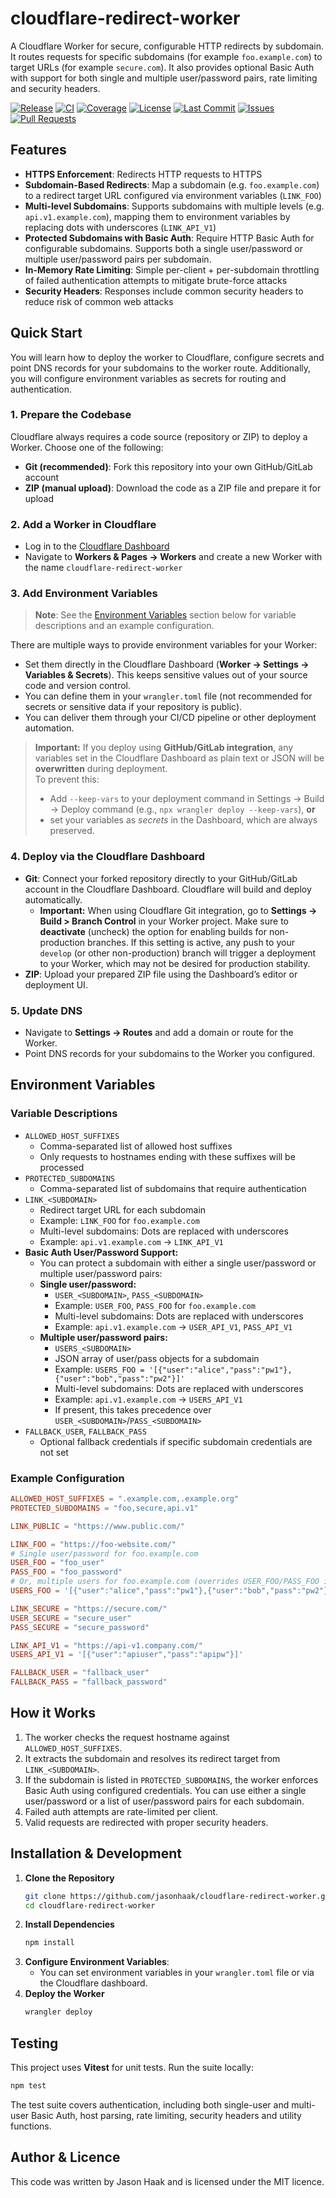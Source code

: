 # cloudflare-redirect-worker
A Cloudflare Worker for secure, configurable HTTP redirects by subdomain.  It routes requests for specific subdomains (for example `foo.example.com`) to target URLs (for example `secure.com`).  It also provides optional Basic Auth with support for both single and multiple user/password pairs, rate limiting and security headers.

[![Release](https://img.shields.io/github/v/release/jasonhaak/cloudflare-redirect-worker)](https://github.com/jasonhaak/cloudflare-redirect-worker/releases/latest)
[![CI](https://img.shields.io/github/actions/workflow/status/jasonhaak/cloudflare-redirect-worker/ci.yml?branch=main&logo=github)](https://github.com/jasonhaak/cloudflare-redirect-worker/actions/workflows/ci.yml)
[![Coverage](https://codecov.io/github/jasonhaak/cloudflare-redirect-worker/graph/badge.svg?token=OJ2SFEQQAW)](https://codecov.io/github/jasonhaak/cloudflare-redirect-worker)
[![License](https://img.shields.io/github/license/jasonhaak/cloudflare-redirect-worker)](https://github.com/jasonhaak/cloudflare-redirect-worker/blob/main/LICENSE)
[![Last Commit](https://img.shields.io/github/last-commit/jasonhaak/cloudflare-redirect-worker)](https://github.com/jasonhaak/cloudflare-redirect-worker/commits/main)
[![Issues](https://img.shields.io/github/issues/jasonhaak/cloudflare-redirect-worker)](https://github.com/jasonhaak/cloudflare-redirect-worker/issues)
[![Pull Requests](https://img.shields.io/github/issues-pr/jasonhaak/cloudflare-redirect-worker)](https://github.com/jasonhaak/cloudflare-redirect-worker/pulls)


## Features
- **HTTPS Enforcement**: Redirects HTTP requests to HTTPS
- **Subdomain-Based Redirects**: Map a subdomain (e.g. `foo.example.com`) to a redirect target URL configured via environment variables (`LINK_FOO`)
- **Multi-level Subdomains**: Supports subdomains with multiple levels (e.g. `api.v1.example.com`), mapping them to environment variables by replacing dots with underscores (`LINK_API_V1`)
- **Protected Subdomains with Basic Auth**: Require HTTP Basic Auth for configurable subdomains. Supports both a single user/password or multiple user/password pairs per subdomain.
- **In-Memory Rate Limiting**: Simple per-client + per-subdomain throttling of failed authentication attempts to mitigate brute-force attacks
- **Security Headers**: Responses include common security headers to reduce risk of common web attacks

## Quick Start
You will learn how to deploy the worker to Cloudflare, configure secrets and point DNS records for your subdomains to the worker route. Additionally, you will configure environment variables as secrets for routing and authentication.

### 1. Prepare the Codebase
Cloudflare always requires a code source (repository or ZIP) to deploy a Worker. Choose one of the following:
- **Git (recommended)**: Fork this repository into your own GitHub/GitLab account
- **ZIP (manual upload)**: Download the code as a ZIP file and prepare it for upload

### 2. Add a Worker in Cloudflare
- Log in to the [Cloudflare Dashboard](https://dash.cloudflare.com/)
- Navigate to **Workers & Pages -> Workers** and create a new Worker with the name `cloudflare-redirect-worker`

### 3. Add Environment Variables
> **Note**: See the [Environment Variables](#environment-variables) section below for variable descriptions and an example configuration.

There are multiple ways to provide environment variables for your Worker:
- Set them directly in the Cloudflare Dashboard (**Worker -> Settings -> Variables & Secrets**). This keeps sensitive values out of your source code and version control.
- You can define them in your `wrangler.toml` file (not recommended for secrets or sensitive data if your repository is public).
- You can deliver them through your CI/CD pipeline or other deployment automation.

> **Important:** If you deploy using **GitHub/GitLab integration**, any variables set in the Cloudflare Dashboard as plain text or JSON will be **overwritten** during deployment.  
> To prevent this:
> - Add `--keep-vars` to your deployment command in Settings → Build → Deploy command (e.g., `npx wrangler deploy --keep-vars`), **or**
> - set your variables as *secrets* in the Dashboard, which are always preserved.

### 4. Deploy via the Cloudflare Dashboard
- **Git**: Connect your forked repository directly to your GitHub/GitLab account in the Cloudflare Dashboard. Cloudflare will build and deploy automatically.
    - **Important:** When using Cloudflare Git integration, go to **Settings -> Build > Branch Control** in your Worker project. Make sure to **deactivate** (uncheck) the option for enabling builds for non-production branches. If this setting is active, any push to your `develop` (or other non-production) branch will trigger a deployment to your Worker, which may not be desired for production stability.
- **ZIP**: Upload your prepared ZIP file using the Dashboard’s editor or deployment UI.

### 5. Update DNS
- Navigate to **Settings -> Routes** and add a domain or route for the Worker.
- Point DNS records for your subdomains to the Worker you configured.

## Environment Variables
### Variable Descriptions
- `ALLOWED_HOST_SUFFIXES`
    - Comma-separated list of allowed host suffixes
    - Only requests to hostnames ending with these suffixes will be processed
- `PROTECTED_SUBDOMAINS`
    - Comma-separated list of subdomains that require authentication
- `LINK_<SUBDOMAIN>`
    - Redirect target URL for each subdomain
    - Example: `LINK_FOO` for `foo.example.com`
    - Multi-level subdomains: Dots are replaced with underscores
    - Example: `api.v1.example.com` → `LINK_API_V1`
- **Basic Auth User/Password Support:**
    - You can protect a subdomain with either a single user/password or multiple user/password pairs:
    - **Single user/password:**
        - `USER_<SUBDOMAIN>`, `PASS_<SUBDOMAIN>`
        - Example: `USER_FOO`, `PASS_FOO` for `foo.example.com`
        - Multi-level subdomains: Dots are replaced with underscores
        - Example: `api.v1.example.com` → `USER_API_V1`, `PASS_API_V1`
    - **Multiple user/password pairs:**
        - `USERS_<SUBDOMAIN>`
        - JSON array of user/pass objects for a subdomain
        - Example: `USERS_FOO = '[{"user":"alice","pass":"pw1"},{"user":"bob","pass":"pw2"}]'`
        - Multi-level subdomains: Dots are replaced with underscores
        - Example: `api.v1.example.com` → `USERS_API_V1`
        - If present, this takes precedence over `USER_<SUBDOMAIN>`/`PASS_<SUBDOMAIN>`
- `FALLBACK_USER`, `FALLBACK_PASS`
    - Optional fallback credentials if specific subdomain credentials are not set

### Example Configuration
```toml
ALLOWED_HOST_SUFFIXES = ".example.com,.example.org"
PROTECTED_SUBDOMAINS = "foo,secure,api.v1"

LINK_PUBLIC = "https://www.public.com/"

LINK_FOO = "https://foo-website.com/"
# Single user/password for foo.example.com
USER_FOO = "foo_user"
PASS_FOO = "foo_password"
# Or, multiple users for foo.example.com (overrides USER_FOO/PASS_FOO if set)
USERS_FOO = '[{"user":"alice","pass":"pw1"},{"user":"bob","pass":"pw2"}]'

LINK_SECURE = "https://secure.com/"
USER_SECURE = "secure_user"
PASS_SECURE = "secure_password"

LINK_API_V1 = "https://api-v1.company.com/"
USERS_API_V1 = '[{"user":"apiuser","pass":"apipw"}]'

FALLBACK_USER = "fallback_user"
FALLBACK_PASS = "fallback_password"
```

## How it Works
1. The worker checks the request hostname against `ALLOWED_HOST_SUFFIXES`.
2. It extracts the subdomain and resolves its redirect target from `LINK_<SUBDOMAIN>`.
3. If the subdomain is listed in `PROTECTED_SUBDOMAINS`, the worker enforces Basic Auth using configured credentials. You can use either a single user/password or a list of user/password pairs for each subdomain.
4. Failed auth attempts are rate-limited per client.
5. Valid requests are redirected with proper security headers.

## Installation & Development
1. **Clone the Repository**
    ```bash
    git clone https://github.com/jasonhaak/cloudflare-redirect-worker.git
    cd cloudflare-redirect-worker
    ```
2. **Install Dependencies**
    ```bash
    npm install
    ```
3. **Configure Environment Variables**:
    - You can set environment variables in your `wrangler.toml` file or via the Cloudflare dashboard.
4. **Deploy the Worker**
    ```bash
    wrangler deploy
    ```

## Testing
This project uses **Vitest** for unit tests. Run the suite locally:

```bash
npm test
```

The test suite covers authentication, including both single-user and multi-user Basic Auth, host parsing, rate limiting, security headers and utility functions.

## Author & Licence
This code was written by Jason Haak and is licensed under the MIT licence.
